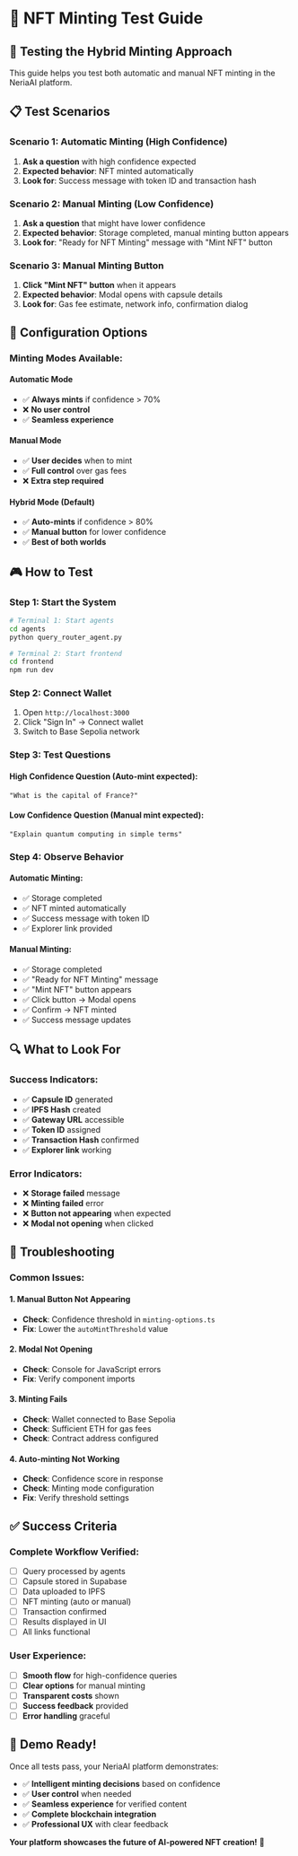 # 🧪 NFT Minting Test Guide

## 🎯 **Testing the Hybrid Minting Approach**

This guide helps you test both automatic and manual NFT minting in the NeriaAI platform.

## 📋 **Test Scenarios**

### **Scenario 1: Automatic Minting (High Confidence)**

1. **Ask a question** with high confidence expected
2. **Expected behavior**: NFT minted automatically
3. **Look for**: Success message with token ID and transaction hash

### **Scenario 2: Manual Minting (Low Confidence)**

1. **Ask a question** that might have lower confidence
2. **Expected behavior**: Storage completed, manual minting button appears
3. **Look for**: "Ready for NFT Minting" message with "Mint NFT" button

### **Scenario 3: Manual Minting Button**

1. **Click "Mint NFT" button** when it appears
2. **Expected behavior**: Modal opens with capsule details
3. **Look for**: Gas fee estimate, network info, confirmation dialog

## 🔧 **Configuration Options**

### **Minting Modes Available:**

#### **Automatic Mode**

-   ✅ **Always mints** if confidence > 70%
-   ❌ **No user control**
-   ✅ **Seamless experience**

#### **Manual Mode**

-   ✅ **User decides** when to mint
-   ✅ **Full control** over gas fees
-   ❌ **Extra step required**

#### **Hybrid Mode (Default)**

-   ✅ **Auto-mints** if confidence > 80%
-   ✅ **Manual button** for lower confidence
-   ✅ **Best of both worlds**

## 🎮 **How to Test**

### **Step 1: Start the System**

```bash
# Terminal 1: Start agents
cd agents
python query_router_agent.py

# Terminal 2: Start frontend
cd frontend
npm run dev
```

### **Step 2: Connect Wallet**

1. Open `http://localhost:3000`
2. Click "Sign In" → Connect wallet
3. Switch to Base Sepolia network

### **Step 3: Test Questions**

#### **High Confidence Question (Auto-mint expected):**

```
"What is the capital of France?"
```

#### **Low Confidence Question (Manual mint expected):**

```
"Explain quantum computing in simple terms"
```

### **Step 4: Observe Behavior**

#### **Automatic Minting:**

-   ✅ Storage completed
-   ✅ NFT minted automatically
-   ✅ Success message with token ID
-   ✅ Explorer link provided

#### **Manual Minting:**

-   ✅ Storage completed
-   ✅ "Ready for NFT Minting" message
-   ✅ "Mint NFT" button appears
-   ✅ Click button → Modal opens
-   ✅ Confirm → NFT minted
-   ✅ Success message updates

## 🔍 **What to Look For**

### **Success Indicators:**

-   ✅ **Capsule ID** generated
-   ✅ **IPFS Hash** created
-   ✅ **Gateway URL** accessible
-   ✅ **Token ID** assigned
-   ✅ **Transaction Hash** confirmed
-   ✅ **Explorer link** working

### **Error Indicators:**

-   ❌ **Storage failed** message
-   ❌ **Minting failed** error
-   ❌ **Button not appearing** when expected
-   ❌ **Modal not opening** when clicked

## 🐛 **Troubleshooting**

### **Common Issues:**

#### **1. Manual Button Not Appearing**

-   **Check**: Confidence threshold in `minting-options.ts`
-   **Fix**: Lower the `autoMintThreshold` value

#### **2. Modal Not Opening**

-   **Check**: Console for JavaScript errors
-   **Fix**: Verify component imports

#### **3. Minting Fails**

-   **Check**: Wallet connected to Base Sepolia
-   **Check**: Sufficient ETH for gas fees
-   **Check**: Contract address configured

#### **4. Auto-minting Not Working**

-   **Check**: Confidence score in response
-   **Check**: Minting mode configuration
-   **Fix**: Verify threshold settings

## ✅ **Success Criteria**

### **Complete Workflow Verified:**

-   [ ] Query processed by agents
-   [ ] Capsule stored in Supabase
-   [ ] Data uploaded to IPFS
-   [ ] NFT minting (auto or manual)
-   [ ] Transaction confirmed
-   [ ] Results displayed in UI
-   [ ] All links functional

### **User Experience:**

-   [ ] **Smooth flow** for high-confidence queries
-   [ ] **Clear options** for manual minting
-   [ ] **Transparent costs** shown
-   [ ] **Success feedback** provided
-   [ ] **Error handling** graceful

## 🎉 **Demo Ready!**

Once all tests pass, your NeriaAI platform demonstrates:

-   ✅ **Intelligent minting decisions** based on confidence
-   ✅ **User control** when needed
-   ✅ **Seamless experience** for verified content
-   ✅ **Complete blockchain integration**
-   ✅ **Professional UX** with clear feedback

**Your platform showcases the future of AI-powered NFT creation!** 🚀
